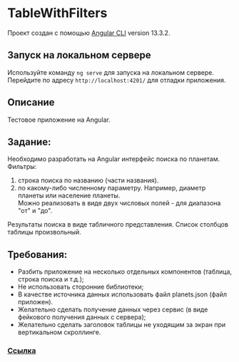 # TableWithFilters

Проект создан с помощью [Angular CLI](https://github.com/angular/angular-cli) version 13.3.2.

## Запуск на локальном сервере

Используйте команду `ng serve` для запуска на локальном сервере. Перейдите по адресу `http://localhost:4201/` для отладки приложения.

## Описание

Тестовое приложение на Angular.

## Задание:

Необходимо разработать на Angular интерфейс поиска по планетам.  
Фильтры:

1. строка поиска по названию (части названия).
2. по какому-либо численному параметру. Например, диаметр планеты или население планеты.  
   Можно реализовать в виде двух числовых полей - для диапазона "от" и "до".

Результаты поиска в виде табличного представления. Список столбцов таблицы произвольный.

## Требования:

- Разбить приложение на несколько отдельных компонентов (таблица, строка поиска и т.д.);
- Не использовать сторонние библиотеки;
- В качестве источника данных использовать файл planets.json (файл приложен).
- Желательно сделать получение данных через сервис (в виде фейкового получения данных с сервера);
- Желательно сделать заголовок таблицы не уходящим за экран при вертикальном скроллинге.

### [Ссылка](https://evgenii2.github.io/table-with-filters/)
